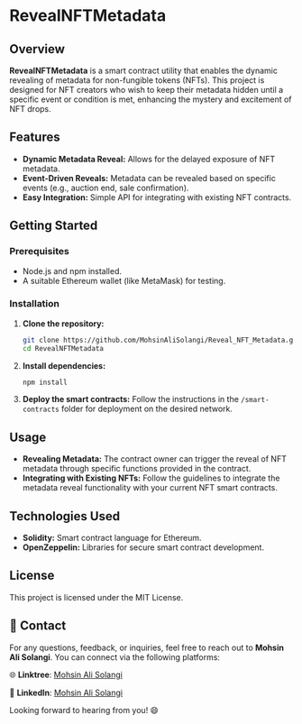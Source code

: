 # RevealNFTMetadata

## Overview

**RevealNFTMetadata** is a smart contract utility that enables the dynamic revealing of metadata for non-fungible tokens (NFTs). This project is designed for NFT creators who wish to keep their metadata hidden until a specific event or condition is met, enhancing the mystery and excitement of NFT drops.

## Features

- **Dynamic Metadata Reveal:** Allows for the delayed exposure of NFT metadata.
- **Event-Driven Reveals:** Metadata can be revealed based on specific events (e.g., auction end, sale confirmation).
- **Easy Integration:** Simple API for integrating with existing NFT contracts.

## Getting Started

### Prerequisites

- Node.js and npm installed.
- A suitable Ethereum wallet (like MetaMask) for testing.

### Installation

1. **Clone the repository:**
   ```bash
   git clone https://github.com/MohsinAliSolangi/Reveal_NFT_Metadata.git
   cd RevealNFTMetadata
   ```

2. **Install dependencies:**
   ```bash
   npm install
   ```

3. **Deploy the smart contracts:**
   Follow the instructions in the `/smart-contracts` folder for deployment on the desired network.

## Usage

- **Revealing Metadata:** The contract owner can trigger the reveal of NFT metadata through specific functions provided in the contract.
- **Integrating with Existing NFTs:** Follow the guidelines to integrate the metadata reveal functionality with your current NFT smart contracts.

## Technologies Used

- **Solidity:** Smart contract language for Ethereum.
- **OpenZeppelin:** Libraries for secure smart contract development.

## License

This project is licensed under the MIT License.

## 🚀 Contact

For any questions, feedback, or inquiries, feel free to reach out to **Mohsin Ali Solangi**. You can connect via the following platforms:

🌐 **Linktree**: [Mohsin Ali Solangi](https://linktr.ee/mohsinalisolangi)

🔗 **LinkedIn**: [Mohsin Ali Solangi](https://www.linkedin.com/in/mohsinalisolangi/)

Looking forward to hearing from you! 😄
